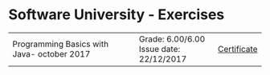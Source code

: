 # Software University - Exercises 


<table border="0" width="100%" cellspacing="1" cellpadding="3" align="center">
  <tr>
       <td>
        Programming Basics with Java- october 2017
       </td> 
       <td>
        Grade: 6.00/6.00 <br> Issue date: 22/12/2017
       </td> 
       <td>
         <a href="https://softuni.bg/certificates/details/50217/9efb074a">Certificate</a> 
       </td> 
  </tr>
</table>
